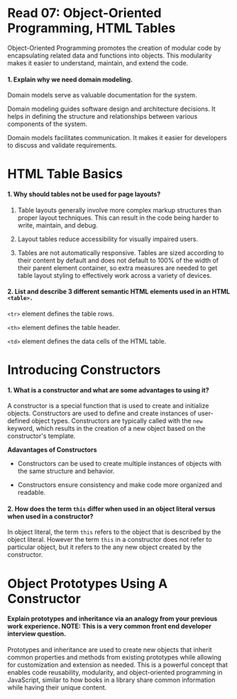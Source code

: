 # Read 07: Object-Oriented Programming, HTML Tables

Object-Oriented Programming promotes the creation of modular code by encapsulating related data and functions into objects. This modularity makes it easier to understand, maintain, and extend the code.

#### 1. Explain why we need domain modeling.

Domain models serve as valuable documentation for the system.

Domain modeling guides software design and architecture decisions. It helps in defining the structure and relationships between various components of the system.

Domain models facilitates communication. It makes it easier for developers to discuss and validate requirements.

# HTML Table Basics

#### 1. Why should tables not be used for page layouts?

1. Table layouts generally involve more complex markup structures than proper layout techniques. This can result in the code being harder to write, maintain, and debug.

2. Layout tables reduce accessibility for visually impaired users.

3. Tables are not automatically responsive. Tables are sized according to their content by default and does not default to 100% of the width of their parent element container, so extra measures are needed to get table layout styling to effectively work across a variety of devices.

#### 2. List and describe 3 different semantic HTML elements used in an HTML `<table>.`

`<tr>` element defines the table rows.

`<th>` element defines the table header.

`<td>` element defines the data cells of the HTML table.

# Introducing Constructors

#### 1. What is a constructor and what are some advantages to using it?

A constructor is a special function that is used to create and initialize objects. Constructors are used to define and create instances of user-defined object types. Constructors are typically called with the `new` keyword, which results in the creation of a new object based on the constructor's template.

__Adavantages of Constructors__

- Constructors can be used to create multiple instances of objects with the same structure and behavior.

- Constructors ensure consistency and make code more organized and readable.



#### 2. How does the term `this` differ when used in an object literal versus when used in a constructor?

In object literal, the term `this` refers to the object that is described by the object literal. However the term `this` in a constructor does not refer to particular object, but it refers to the any new object created by the constructor.

# Object Prototypes Using A Constructor

#### Explain prototypes and inheritance via an analogy from your previous work experience. NOTE: This is a very common front end developer interview question.

Prototypes and inheritance are used to create new objects that inherit common properties and methods from existing prototypes while allowing for customization and extension as needed. This is a powerful concept that enables code reusability, modularity, and object-oriented programming in JavaScript, similar to how books in a library share common information while having their unique content.